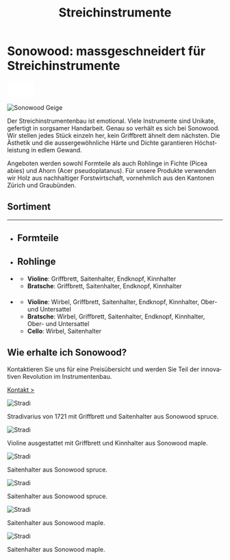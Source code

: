 ﻿---
lang: de
title: 'Streichinstrumente'
order: 1
---

<div class="full-width-kenburns">
<div class="wrap-bg-image">

# Sonowood: massgeschneidert für Streichinstrumente

![](/assets/images/arrow-d-white.svg)

</div>
<img srcset="/assets/images/Sonowood_1_Tropical_Wood_Tropenholz_Ersatz_Replacement_Alternative_Sonowood_Ebenholz_Rosewood_Grenadill_SwissWoodSolutions_Klimaschutz_Violin_Guitar_Viola.jpg"
     src="/assets/images/sonowood_cover.jpg" alt="Sonowood Geige">
</div>

<div class="full-width">
<div class="wrap -cols2">

Der Streichinstrumentenbau ist emotional. Viele Instrumente sind Unikate, gefertigt in sorgsamer Handarbeit. Genau so verhält es sich bei Sonowood. Wir stellen jedes Stück einzeln her, kein Griffbrett ähnelt dem nächsten. Die Ästhetik und die aussergewöhnliche Härte und Dichte garantieren Höchstleistung in edlem Gewand. 

Angeboten werden sowohl Formteile als auch Rohlinge in Fichte (Picea abies) und Ahorn (Acer pseudoplatanus). Für unsere Produkte verwenden wir Holz aus nachhaltiger Forstwirtschaft, vornehmlich aus den Kantonen Zürich und Graubünden.

</div>
</div> 

<div class="full-width-grey" name="Sonowood-Types">
<div class="wrap -cols2">

## Sortiment

---

  - ## Formteile

  - ## Rohlinge

  - #### 

      - **Violine**: Griffbrett, Saitenhalter, Endknopf, Kinnhalter
      - **Bratsche**: Griffbrett, Saitenhalter, Endknopf, Kinnhalter
      
  - #### 

      - **Violine**: Wirbel, Griffbrett, Saitenhalter, Endknopf, Kinnhalter, Ober- und Untersattel
      - **Bratsche**: Wirbel, Griffbrett, Saitenhalter, Endknopf, Kinnhalter, Ober- und Untersattel
      - **Cello**: Wirbel, Saitenhalter
      
</div>
</div>

<div class="full-width-grey">
<div class="wrap">

## Wie erhalte ich Sonowood?

Kontaktieren Sie uns für eine Preisübersicht und werden Sie Teil der innovativen Revolution im Instrumentenbau.

<a class="btn -red" href="/de/contact">Kontakt ></a>

</div>
</div>

<div class="full-width">
<div class="wrap -center">

<img srcset="/assets/images/News_4_Stradivarius_Stradivari_Geige_Griffbrett_Violin_Fingerboard_Tropical_Wood_Tropenholz_Ersatz_Replacement_Alternative_Sonowood_Swiss_Ebony_Ebony_Ebenholz.jpeg"
     src="/assets/images/services_cover.jpg" alt="Stradi">
<figcaption>Stradivarius von 1721 mit Griffbrett und Saitenhalter aus Sonowood spruce.</figcaption>

<img srcset="/assets/images/violin_sonowood_maple.jpg"
     src="/assets/images/services_cover.jpg" alt="Stradi">
<figcaption>Violine ausgestattet mit Griffbrett und Kinnhalter aus Sonowood maple.</figcaption>

<img srcset="/assets/images/violin_tailpiece_sonowood_spruce.jpg"
     src="/assets/images/services_cover.jpg" alt="Stradi">
<figcaption>Saitenhalter aus Sonowood spruce.</figcaption>

<img srcset="/assets/images/violin_tailpiece_sonowood_spruce_closeup.jpg"
     src="/assets/images/services_cover.jpg" alt="Stradi">
<figcaption>Saitenhalter aus Sonowood spruce.</figcaption>

<img srcset="/assets/images/violin_tailpiece_sonowood_maple.jpg"
     src="/assets/images/services_cover.jpg" alt="Stradi">
<figcaption>Saitenhalter aus Sonowood maple.</figcaption>

<img srcset="/assets/images/violin_tailpiece_sonowood_maple_closeup.jpg"
     src="/assets/images/services_cover.jpg" alt="Stradi">
<figcaption>Saitenhalter aus Sonowood maple.</figcaption>

</div>
</div>

